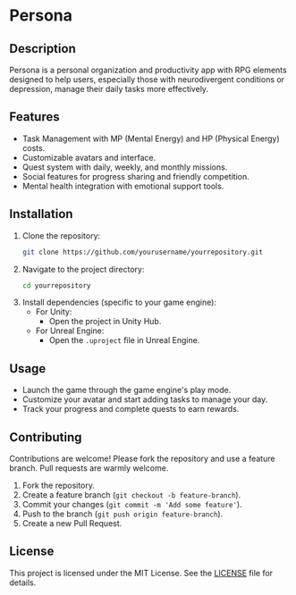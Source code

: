 # Persona

## Description
Persona is a personal organization and productivity app with RPG elements designed to help users, especially those with neurodivergent conditions or depression, manage their daily tasks more effectively.

## Features
- Task Management with MP (Mental Energy) and HP (Physical Energy) costs.
- Customizable avatars and interface.
- Quest system with daily, weekly, and monthly missions.
- Social features for progress sharing and friendly competition.
- Mental health integration with emotional support tools.

## Installation
1. Clone the repository:
   ```bash
   git clone https://github.com/yourusername/yourrepository.git
   ```
2. Navigate to the project directory:
   ```bash
   cd yourrepository
   ```
3. Install dependencies (specific to your game engine):
   - For Unity:
     - Open the project in Unity Hub.
   - For Unreal Engine:
     - Open the `.uproject` file in Unreal Engine.

## Usage
- Launch the game through the game engine's play mode.
- Customize your avatar and start adding tasks to manage your day.
- Track your progress and complete quests to earn rewards.

## Contributing
Contributions are welcome! Please fork the repository and use a feature branch. Pull requests are warmly welcome.

1. Fork the repository.
2. Create a feature branch (`git checkout -b feature-branch`).
3. Commit your changes (`git commit -m 'Add some feature'`).
4. Push to the branch (`git push origin feature-branch`).
5. Create a new Pull Request.

## License
This project is licensed under the MIT License. See the [LICENSE](LICENSE) file for details.

